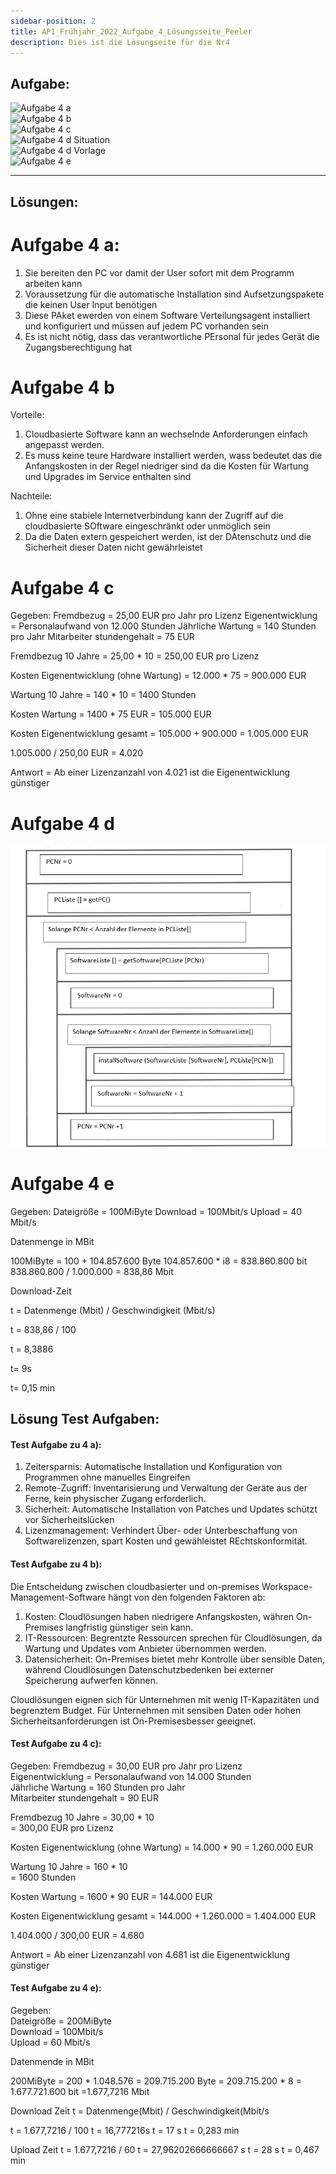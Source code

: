 ```yaml
---
sidebar-position: 2
title: AP1_Frühjahr_2022_Aufgabe_4_Lösungsseite_Peeler
description: Dies ist die Lösungseite für die Nr4
---
```


## Aufgabe:
![Aufgabe 4 a](../../../../../static/img/AP1/2022/ap1f_2022/AP1_2022_Frühjahr_Aufgabe4a.png)  
![Aufgabe 4 b](../../../../../static/img/AP1/2022/ap1f_2022/AP1_2022_Frühjahr_Aufagbe4b.png)  
![Aufgabe 4 c](../../../../../static/img/AP1/2022/ap1f_2022/AP1_2022_Frühjahr_Aufgabe4c.png)  
![Aufgabe 4 d Situation](../../../../../static/img/AP1/2022/ap1f_2022/AP1_2022_Frühjahr_Aufgabe4d_Situation.png)  
![Aufgabe 4 d Vorlage](../../../../../static/img/AP1/2022/ap1f_2022/AP1_2022_Frühjahr_Aufgabe4d_Situation.png)  
![Aufgabe 4 e](../../../../../static/img/AP1/2022/ap1f_2022/AP1_2022_Frühjahr_Aufgabe4e.png)  

----

## Lösungen: 

# Aufgabe 4 a:

1. Sie bereiten den PC vor damit der User sofort mit dem Programm arbeiten kann
2. Voraussetzung für die automatische Installation sind Aufsetzungspakete die keinen User Input benötigen
3. Diese PAket ewerden von einem Software Verteilungsagent installiert und konfiguriert und müssen auf jedem PC vorhanden sein
4. Es ist nicht nötig, dass das verantwortliche PErsonal für jedes Gerät die Zugangsberechtigung hat

# Aufgabe 4 b

Vorteile:
1. Cloudbasierte Software kann an wechselnde Anforderungen einfach angepasst werden.
2. Es muss keine teure Hardware installiert werden, wass bedeutet das die Anfangskosten in der Regel niedriger sind da die Kosten für Wartung und Upgrades im Service enthalten sind

Nachteile:
1. Ohne eine stabiele Internetverbindung kann der Zugriff auf die cloudbasierte SOftware eingeschränkt oder unmöglich sein 
2. Da die Daten extern gespeichert werden, ist der DAtenschutz und die Sicherheit dieser Daten nicht gewährleistet 

# Aufgabe 4 c
Gegeben: 
Fremdbezug = 25,00 EUR pro Jahr pro Lizenz 
Eigenentwicklung = Personalaufwand von 12.000 Stunden 
Jährliche Wartung = 140 Stunden pro Jahr 
Mitarbeiter stundengehalt = 75 EUR

Fremdbezug 10 Jahre = 25,00 * 10 
                    = 250,00 EUR pro Lizenz 

Kosten Eigenentwicklung (ohne Wartung) = 12.000 * 75
                                       = 900.000 EUR

Wartung 10 Jahre = 140 * 10 
                 = 1400 Stunden 
            
Kosten Wartung = 1400 * 75 EUR
               = 105.000 EUR

Kosten Eigenentwicklung gesamt = 105.000 + 900.000
                               = 1.005.000 EUR

1.005.000 / 250,00 EUR = 4.020 

Antwort = Ab einer Lizenzanzahl von 4.021 ist die Eigenentwicklung günstiger 

# Aufgabe 4 d 
 ![Aufgabe 4 d Lösung ](../../../../../static/img/AP1/2022/ap1f_2022/solution/AP1_2022_Frühjahr_Aufgabe4d_Lösung_Peeler.png)
 
# Aufgabe 4 e

Gegeben: 
Dateigröße = 100MiByte
Download = 100Mbit/s
Upload = 40 Mbit/s

Datenmenge in MBit 

100MiByte = 100 + 104.857.600 Byte 
104.857.600 * i8 = 838.860.800 bit
838.860.800 / 1.000.000 = 838,86 Mbit

Download-Zeit 

t = Datenmenge (Mbit) / Geschwindigkeit (Mbit/s)

t = 838,86 / 100

t = 8,3886 

t= 9s

t= 0,15 min

## Lösung Test Aufgaben:

#### Test Aufgabe zu 4 a): 
1. Zeitersparnis: Automatische Installation und Konfiguration von Programmen ohne manuelles Eingreifen
2. Remote-Zugriff: Inventarisierung und Verwaltung der Geräte aus der Ferne, kein physischer Zugang erforderlich.
3. Sicherheit: Automatische Installation von Patches und Updates schützt vor Sicherheitslücken
4. Lizenzmanagement: Verhindert Über- oder Unterbeschaffung von Softwarelizenzen, spart Kosten und gewähleistet REchtskonformität.

#### Test Aufgabe zu 4 b): 
Die Entscheidung zwischen cloudbasierter und on-premises Workspace-Management-Software hängt von den folgenden Faktoren ab: 
1. Kosten: Cloudlösungen haben niedrigere Anfangskosten, währen On-Premises langfristig günstiger sein kann.
2. IT-Ressourcen: Begrentzte Ressourcen sprechen für Cloudlösungen, da Wartung und Updates vom Anbieter übernommen werden.
3. Datensicherheit: On-Premises bietet mehr Kontrolle über sensible Daten, während Cloudlösungen Datenschutzbedenken bei externer Speicherung aufwerfen können.

Cloudlösungen eignen sich für Unternehmen mit wenig IT-Kapazitäten und begrenztem Budget. Für Unternehmen mit sensiben Daten oder hohen Sicherheitsanforderungen ist On-Premisesbesser geeignet. 

#### Test Aufgabe zu 4 c):
Gegeben: 
Fremdbezug = 30,00 EUR pro Jahr pro Lizenz  
Eigenentwicklung = Personalaufwand von 14.000 Stunden  
Jährliche Wartung = 160 Stunden pro Jahr  
Mitarbeiter stundengehalt = 90 EUR 

Fremdbezug 10 Jahre = 30,00 * 10  
                    = 300,00 EUR pro Lizenz  

Kosten Eigenentwicklung (ohne Wartung) = 14.000 * 90 
                                       = 1.260.000 EUR 

Wartung 10 Jahre = 160 * 10  
                 = 1600 Stunden  
            
Kosten Wartung = 1600 * 90 EUR 
               = 144.000 EUR 

Kosten Eigenentwicklung gesamt = 144.000 + 1.260.000 
                               = 1.404.000 EUR 

1.404.000 / 300,00 EUR = 4.680 

Antwort = Ab einer Lizenzanzahl von 4.681 ist die Eigenentwicklung günstiger  

#### Test Aufgabe zu 4 e):

Gegeben:  
Dateigröße = 200MiByte  
Download = 100Mbit/s   
Upload = 60 Mbit/s 

Datenmende in MBit

200MiByte = 200 * 1.048.576
          = 209.715.200 Byte
          = 209.715.200 * 8 
          = 1.677.721.600 bit 
          =1.677,7216 Mbit

Download Zeit 
t = Datenmenge(Mbit) / Geschwindigkeit(Mbit/s

t = 1.677,7216 / 100
t = 16,777216s 
t = 17 s
t = 0,283 min

Upload Zeit 
t = 1.677,7216 / 60 
t = 27,96202666666667 s
t = 28 s
t = 0,467 min
          


